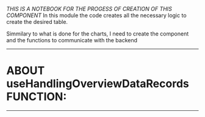 _THIS IS A NOTEBOOK FOR THE PROGESS OF CREATION OF THIS COMPONENT_
In this module the code creates all the necessary logic to create the desired table.

Simmilary to what is done for the charts, I need to create the component and the functions to communicate with the backend

---

# ABOUT useHandlingOverviewDataRecords FUNCTION:

---

